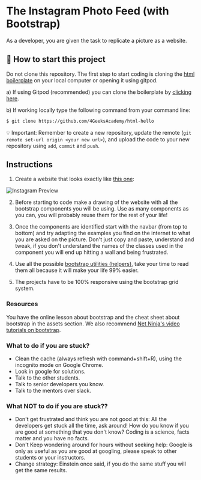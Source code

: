 <!-- hide -->
# The Instagram Photo Feed (with Bootstrap)
<!-- endhide -->
As a developer, you are given the task to replicate a picture as a website.

## 🌱  How to start this project

Do not clone this repository. The first step to start coding is cloning the [html boilerplate](https://github.com/4GeeksAcademy/html-hello) on your local computer or opening it using gitpod.

a) If using Gitpod (recommended) you can clone the boilerplate by [clicking here](https://github.com/4GeeksAcademy/html-hello).

b) If working locally type the following command from your command line: 

```sh
$ git clone https://github.com/4GeeksAcademy/html-hello

````
💡 Important: Remember to create a new repository, update the remote (`git remote set-url origin <your new url>`), and upload the code to your new repository using `add`, `commit` and `push`.

## Instructions

1. Create a website that looks exactly like [this one](https://github.com/breatheco-de/exercise-instagram-feed-bootstrap/blob/master/preview.gif):

![Instagram Preview](https://github.com/breatheco-de/exercise-instagram-feed-bootstrap/blob/master/preview.gif?raw=true)

2. Before starting to code make a drawing of the website with all the bootstrap components you will be using. Use as many components as you can, you will probably reuse them for the rest of your life!

3. Once the components are identified start with the navbar (from top to bottom) and try adapting the examples you find on the internet to what you are asked on the picture. Don't just copy and paste, understand and tweak, if you don't understand the names of the classes used in the component you will end up hitting a wall and being frustrated.

4. Use all the possible [bootstrap utilities (helpers)](https://getbootstrap.com/docs/4.1/utilities), take your time to read them all because it will make your life 99% easier.

5. The projects have to be 100% responsive using the bootstrap grid system.


### Resources

You have the online lesson about bootstrap and the cheat sheet about bootstrap in the assets section. We also recommend [Net Ninja's video tutorials on bootstrap](https://www.youtube.com/watch?v=QAgrHLtG1Yk).

### What to do if you are stuck?

- Clean the cache (always refresh with command+shift+R), using the incognito mode on Google Chrome. 
- Look in google for solutions. 
- Talk to the other students. 
- Talk to senior developers you know. 
- Talk to the mentors over slack.

### What **NOT** to do if you are stuck??

- Don't get frustrated and think you are not good at this: All the developers get stuck all the time, ask around! How do you know if you are good at something that you don't know? Coding is a science, facts matter and you have no facts. 
- Don't Keep wondering around for hours without seeking help: Google is only as useful as you are good at googling, please speak to other students or your instructors. 
- Change strategy: Einstein once said, if you do the same stuff you will get the same results.
